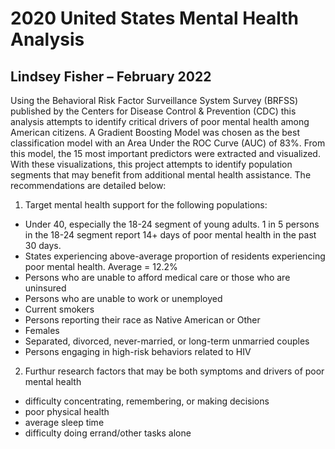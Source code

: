 # 2020 United States Mental Health Analysis
## Lindsey Fisher – February 2022
Using the Behavioral Risk Factor Surveillance System Survey (BRFSS) published by the Centers for Disease Control & Prevention (CDC) this analysis attempts to identify critical drivers of poor mental health among American citizens. A Gradient Boosting Model was chosen as the best classification model with an Area Under the ROC Curve (AUC) of 83%. From this model, the 15 most important predictors were extracted and visualized. With these visualizations, this project attempts to identify population segments that may benefit from additional mental health assistance. The recommendations are detailed below: 
1) Target mental health support for the following populations:
  - Under 40, especially the 18-24 segment of young adults. 1 in 5 persons in the 18-24 segment report 14+ days of poor mental health in the past 30 days.
  - States experiencing above-average proportion of residents experiencing poor mental health. Average = 12.2%
  - Persons who are unable to afford medical care or those who are uninsured
  - Persons who are unable to work or unemployed
  - Current smokers 
  - Persons reporting their race as Native American or Other
  - Females 
  - Separated, divorced, never-married, or long-term unmarried couples 
  - Persons engaging in high-risk behaviors related to HIV
  
 2) Furthur research factors that may be both symptoms and drivers of poor mental health 
  - difficulty concentrating, remembering, or making decisions
  - poor physical health  
  - average sleep time
  - difficulty doing errand/other tasks alone 


  
